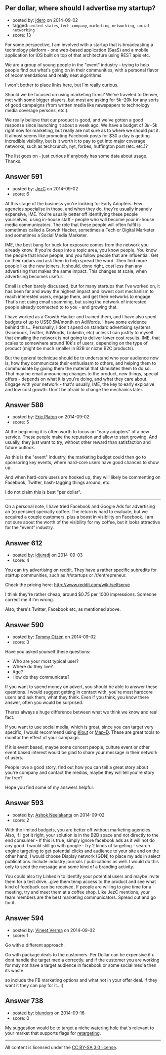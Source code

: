 ## Per dollar, where should I advertise my startup?

- posted by: [jdero](https://stackexchange.com/users/1972448/jdero) on 2014-09-02
- tagged: `united-states`, `tech-company`, `marketing`, `networking`, `social-networking`
- score: 13

For some perspective, I am involved with a startup that is broadcasting a technology platform - one web-based application (SaaS) and a mobile application for iOS built on top of that architecture using REST apis etc.

We are a group of young people in the "event" industry - trying to help people find out what's going on in their communities, with a personal flavor of recommendations and really neat algorithms.

I won't bother to place links here, but I'm really curious.

Should we be focused on using marketing firms? We've traveled to Denver, met with some bigger players, but most are asking for $5k-$20k for any sorts of good campaigns (from written media like newspapers to technology media coverage persons, etc.).

We really believe that our product is good, and we've gotten a good response since launching it about a week ago. We have a budget of $3k-$5k right now for marketing, but really are not sure as to where we should put it. It almost seems like promoting Facebook posts for $30 a day is getting incredible visibility, but is it worth it to pay to get into major coverage networks, such as techcrunch, nyt, forbes, huffington post (etc. etc.)?

The list goes on - just curious if anybody has some data about usage. Thanks.


## Answer 591

- posted by: [JezC](https://stackexchange.com/users/87431/jezc) on 2014-09-02
- score: 6

At this stage of the business you're looking for Early Adopters. Few agencies specialise in those, and when they do, they're usually insanely expensive, IME. You're usually better off identifying these people yourselves, using in-house staff - people who will become your in-house media communicators. The role that these people will often fulfil is sometimes called a Growth Hacker, sometimes a Tech or Digital Marketer and sometimes a Social Media Marketer.

IME, the best bang for buck for exposure comes from the network you already know. If you're deep into a topic area, you know people. You know the people that know people, and you follow people that are influential. Get on their radars and ask them to help spread the word. Then find more people like the new joiners. It should, done right, cost less than any advertising that makes the same impact. This changes at scale, when advertising becomes useful.

Email is often barely discussed, but for many startups that I've worked on, it has been far and away the highest impact and lowest cost mechanism to reach interested users, engage them, and get their networks to engage. That's not using email spamming, but using the network of interested people already connected to to you - and growing that.

I have worked as a Growth Hacker and trained them, and I have also spent budgets of up to US$0.5M/month on AdWords. I have some evidence behind this... Personally, I don't spend on  standard advertising systems (Facebook, Twitter, AdWords, LinkedIn, etc) unless I can justify to myself that emailing the network is not going to deliver lower cost results. IME, that scales to somewhere around 10k's of users, depending on the type of product (might be much smaller in B2B or niche B2C products).

But the general technique should be to understand who your audience now is, how they communicate their enthusiasm to others, and helping them to communicate by giving them the material that stimulates them to do so. That may be email announcing changes to the product, new things, special offers - depends on what it is you're doing, and what they care about. Engage with your network - that's usually, IME, the key to early explosive and low cost growth. Don't be afraid to change the mechanics later. 


## Answer 588

- posted by: [Eric Platon](https://stackexchange.com/users/1533/eric-platon) on 2014-09-02
- score: 5

At the beginning it is often worth to focus on "early adopters" of a new service. These people make the reputation and allow to start growing. And usually, they just want to try, without other reward than satisfaction and future outlook.

As this is the "event" industry, the marketing budget could then go to sponsoring key events, where hard-core users have good chances to show up.

And when hard-core users are hooked up, they will likely be commenting on Facebook, Twitter, hash-tagging things around, etc.

I do not claim this is best "per dollar".

---
On a personal note, I have tried Facebook and Google Ads for advertising an (expensive) specialty coffee. The return is hard to evaluate, but we acquired a couple customers, plus a boost in visibility on Facebook. I am not sure about the worth of the visibility for my coffee, but it looks attractive for the "event" industry.


## Answer 612

- posted by: [idjuradj](https://stackexchange.com/users/1831929/idjuradj) on 2014-09-03
- score: 4

You can try advertising on reddit. They have a rather specific subredits for startup communities, such as /r/startups or /r/entrepreneur.

Check the pricing here: http://www.reddit.com/wiki/selfserve

I think they're rather cheap, around $0.75 per 1000 impressions. Someone correct me if i'm wrong.

Also, there's Twitter, Facebook etc, as mentioned above.


## Answer 590

- posted by: [Tommy Otzen](https://stackexchange.com/users/4026382/tommy-otzen) on 2014-09-02
- score: 3

<p>Have you asked yourself these questions:</p>

<ul>
<li>Who are your most typical user?</li>
<li>Where do they live?</li>
<li>Age?</li>
<li>How do they communicate?</li>
</ul>

<p>If you want to spend money on advert, you should be able to answer these questions. I would suggest getting in contact with, you're most hardcore users and ask them, what they think. Even if you think, you know there answer, often you would be surprised.</p>

<p>Theres always a huge difference between what we think we know and real fact. </p>

<p>If you want to use social media, which is great, since you can target very specific, I would recommend using <a href="https://klout.com/home" rel="nofollow">Klout</a> or <a href="http://mapd.csail.mit.edu/tweetmap-desktop/" rel="nofollow">Map-D</a>. These are great tools to monitor the effect of your campaign.</p>

<p>If it is event based, maybe some concert people, culture event or other event based interest would be glad to share your message in their network of users. </p>

<p>People love a good story, find out how you can tell a great story about you're company and contact the medias, maybe they will tell you're story for free?</p>

<p>Hope you find some of my answers helpful.</p>



## Answer 593

- posted by: [Ashok Neelakanta](https://stackexchange.com/users/4972518/ashok-neelakanta) on 2014-09-02
- score: 2

With the limited budgets, you are better off without marketing agencies. Also, if i got it right, your solution is in the B2B space and not directly to the end consumer - If this is true, simply ignore facebook ads as it will not do any good. I would still go with google - try 2 kinds of targeting - search engine targeting to get potential clicks and audience to your site and on the other hand, I would choose Display network (GDN) to place my ads in select publications. Include industry journals / publications as well. I would do this only to seed the message and some kind of a branding activity. 

You could also try Linkedin to identify your potential users and maybe invite them for a test drive...give them temp access to the product and see what kind of feedback can be received. If people are willing to give time for a meeting, try and meet them at a coffee shop. Like JezC mentions, your team members are the best marketing communicators. Spread out and go for it.


## Answer 594

- posted by: [Vineet Verma](https://stackexchange.com/users/1038747/vineet-verma) on 2014-09-02
- score: 1

Go with a different approach.

Go with package deals to the customers. Per Dollar can be expensive if u dont handle the target media correctly. and if the customer you are working for may not have a target audience in facebook or some social media then its waste.

so include the FB marketing options and what not in your offer deal. if they want it they can pay for it...:)


## Answer 738

- posted by: [blunders](https://stackexchange.com/users/216182/blunders) on 2014-09-16
- score: 0

<p>My suggestion would be to target a niche <a href="http://en.wikipedia.org/wiki/Watering_Hole" rel="nofollow">watering hole</a> that's relevant to your market that supports flags for <a href="http://en.wikipedia.org/wiki/Behavioral_retargeting" rel="nofollow">retargeting</a>. </p>




---

All content is licensed under the [CC BY-SA 3.0 license](https://creativecommons.org/licenses/by-sa/3.0/).
